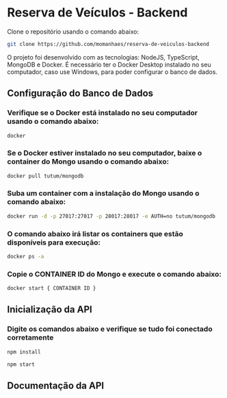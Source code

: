 # Reserva de Veículos - Backend

Clone o repositório usando o comando abaixo:

```sh
git clone https://github.com/momanhaes/reserva-de-veiculos-backend
```

O projeto foi desenvolvido com as tecnologias: NodeJS, TypeScript, MongoDB e Docker. 
É necessário ter o Docker Desktop instalado no seu computador, caso use Windows, para poder configurar o banco de dados. 

## Configuração do Banco de Dados

### Verifique se o Docker está instalado no seu computador usando o comando abaixo:

```sh
docker
```

### Se o Docker estiver instalado no seu computador, baixe o container do Mongo usando o comando abaixo:

```sh
docker pull tutum/mongodb
```

### Suba um container com a instalação do Mongo usando o comando abaixo:

```sh
docker run -d -p 27017:27017 -p 28017:28017 -e AUTH=no tutum/mongodb
```

### O comando abaixo irá listar os containers que estão disponíveis para execução:

```sh
docker ps -a
```

### Copie o CONTAINER ID do Mongo e execute o comando abaixo:

```sh
docker start { CONTAINER ID }
```

## Inicialização da API

### Digite os comandos abaixo e verifique se tudo foi conectado corretamente

```sh
npm install
```

```sh
npm start
```

## Documentação da API
